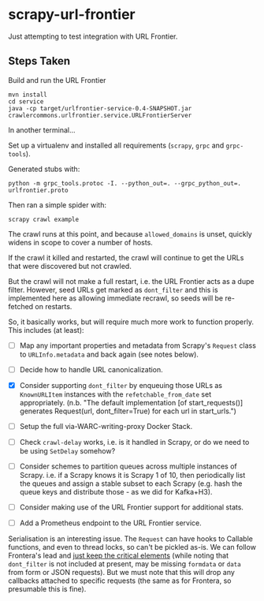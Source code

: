 scrapy-url-frontier
===================

Just attempting to test integration with URL Frontier.

Steps Taken
-----------

Build and run the URL Frontier

    mvn install
    cd service
    java -cp target/urlfrontier-service-0.4-SNAPSHOT.jar crawlercommons.urlfrontier.service.URLFrontierServer

In another terminal...

Set up a virtualenv and installed all requirements (`scrapy`, `grpc` and `grpc-tools`).

Generated stubs with:

    python -m grpc_tools.protoc -I. --python_out=. --grpc_python_out=. urlfrontier.proto

Then ran a simple spider with:

    scrapy crawl example

The crawl runs at this point, and because `allowed_domains` is unset, quickly widens in scope to cover a number of hosts.

If the crawl it killed and restarted, the crawl will continue to get the URLs that were discovered but not crawled.

But the crawl will not make a full restart, i.e. the URL Frontier acts as a dupe filter. However, seed URLs get marked as `dont_filter` and this is implemented here as allowing immediate recrawl, so seeds will be re-fetched on restarts.

So, it basically works, but will require much more work to function properly.  This includes (at least):

- [ ] Map any important properties and metadata from Scrapy's `Request` class to `URLInfo.metadata` and back again (see notes below).
- [ ] Decide how to handle URL canonicalization.
- [x] Consider supporting `dont_filter` by enqueuing those URLs as `KnownURLItem` instances with the `refetchable_from_date` set appropriately. (n.b. "The default implementation [of start_requests()] generates Request(url, dont_filter=True) for each url in start_urls.")
- [ ] Setup the full via-WARC-writing-proxy Docker Stack.
- [ ] Check `crawl-delay` works, i.e. is it handled in Scrapy, or do we need to be using `SetDelay` somehow?
- [ ] Consider schemes to partition queues across multiple instances of Scrapy. i.e. if a Scrapy knows it is Scrapy 1 of 10, then periodically list the queues and assign a stable subset to each Scrapy (e.g. hash the queue keys and distribute those - as we did for Kafka+H3).
- [ ] Consider making use of the URL Frontier support for additional stats.
- [ ] Add a Prometheus endpoint to the URL Frontier service.


Serialisation is an interesting issue. The `Request` can have hooks to Callable functions, and even to thread locks, so can't be pickled as-is.  We can follow Frontera's lead and [just keep the critical elements](https://github.com/scrapinghub/frontera/blob/84f9e1034d2868447db88e865596c0fbb32e70f6/frontera/contrib/backends/remote/codecs/json.py#L58-L63) (while noting that `dont_filter` is not included at present, may be missing `formdata` or `data` from form or JSON requests). But we must note that this will drop any callbacks attached to specific requests (the same as for Frontera, so presumable this is fine).